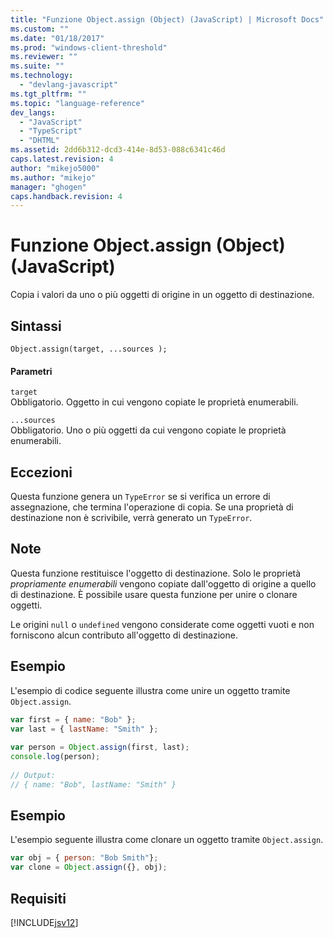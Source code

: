 ```yaml
---
title: "Funzione Object.assign (Object) (JavaScript) | Microsoft Docs"
ms.custom: ""
ms.date: "01/18/2017"
ms.prod: "windows-client-threshold"
ms.reviewer: ""
ms.suite: ""
ms.technology: 
  - "devlang-javascript"
ms.tgt_pltfrm: ""
ms.topic: "language-reference"
dev_langs: 
  - "JavaScript"
  - "TypeScript"
  - "DHTML"
ms.assetid: 2dd6b312-dcd3-414e-8d53-088c6341c46d
caps.latest.revision: 4
author: "mikejo5000"
ms.author: "mikejo"
manager: "ghogen"
caps.handback.revision: 4
---
```

# Funzione Object.assign (Object) (JavaScript)
Copia i valori da uno o più oggetti di origine in un oggetto di destinazione.  
  
## Sintassi  
  
```  
Object.assign(target, ...sources );  
```  
  
#### Parametri  
 `target`  
 Obbligatorio.  Oggetto in cui vengono copiate le proprietà enumerabili.  
  
 `...sources`  
 Obbligatorio.  Uno o più oggetti da cui vengono copiate le proprietà enumerabili.  
  
## Eccezioni  
 Questa funzione genera un `TypeError` se si verifica un errore di assegnazione, che termina l'operazione di copia.  Se una proprietà di destinazione non è scrivibile, verrà generato un `TypeError`.  
  
## Note  
 Questa funzione restituisce l'oggetto di destinazione.  Solo le proprietà *propriamente enumerabili* vengono copiate dall'oggetto di origine a quello di destinazione.  È possibile usare questa funzione per unire o clonare oggetti.  
  
 Le origini `null` o `undefined` vengono considerate come oggetti vuoti e non forniscono alcun contributo all'oggetto di destinazione.  
  
## Esempio  
 L'esempio di codice seguente illustra come unire un oggetto tramite `Object.assign`.  
  
```javascript  
var first = { name: "Bob" };  
var last = { lastName: "Smith" };  
  
var person = Object.assign(first, last);  
console.log(person);  
  
// Output:  
// { name: "Bob", lastName: "Smith" }   
```  
  
## Esempio  
 L'esempio seguente illustra come clonare un oggetto tramite `Object.assign`.  
  
```javascript  
var obj = { person: "Bob Smith"};  
var clone = Object.assign({}, obj);  
```  
  
## Requisiti  
 [!INCLUDE[jsv12](../../javascript/reference/includes/jsv12-md.md)]